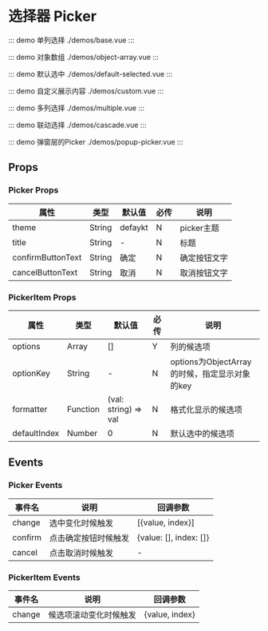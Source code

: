 # 选择器 Picker

::: demo 单列选择 ./demos/base.vue
:::

::: demo 对象数组 ./demos/object-array.vue
:::

::: demo 默认选中 ./demos/default-selected.vue
:::

::: demo 自定义展示内容 ./demos/custom.vue
:::

::: demo 多列选择 ./demos/multiple.vue
:::

::: demo 联动选择 ./demos/cascade.vue
:::

::: demo 弹窗层的Picker ./demos/popup-picker.vue
:::

## Props

### Picker Props
| 属性 | 类型 | 默认值 | 必传 | 说明 |
|-----|-----|-----|-----|-----|
|theme|String|defaykt|N|picker主题|
|title|String|-|N|标题|
|confirmButtonText|String|确定|N|确定按钮文字|
|cancelButtonText|String|取消|N|取消按钮文字|

### PickerItem Props
| 属性 | 类型 | 默认值 | 必传 | 说明 |
|-----|-----|-----|-----|-----|
|options|Array|[]|Y|列的候选项|
|optionKey|String|-|N|options为ObjectArray的时候，指定显示对象的key|
|formatter|Function|(val: string) => val|N|格式化显示的候选项|
|defaultIndex|Number|0|N|默认选中的候选项|

## Events

### Picker Events
| 事件名 | 说明 | 回调参数 |
|-------|-----|---------|
|change|选中变化时候触发|[{value, index}]|
|confirm|点击确定按钮时候触发|{value: [], index: []}|
|cancel|点击取消时候触发|-|

### PickerItem Events
| 事件名 | 说明 | 回调参数 |
|-------|-----|---------|
|change|候选项滚动变化时候触发|{value, index}|
